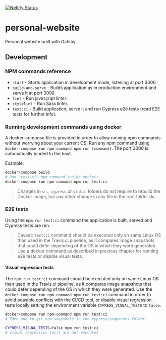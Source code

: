 [![Netlify Status](https://api.netlify.com/api/v1/badges/3f165d03-3a16-448c-b4f4-cdb01950c72c/deploy-status)](https://app.netlify.com/sites/javierbrea/deploys)

# personal-website

Personal website built with Gatsby

## Development

### NPM commands reference

* `start` - Starts application in development mode, listening at port 3000.
* `build-and-serve` - Builds application as in production environment and serve it at port 3000.
* `lint` - Run javascript linter.
* `stylelint` - Run Sass linter.
* `test:ci` - Build application, serve it and run Cypress e2e tests (read E2E tests for further info).

### Running development commands using docker

A docker-compose file is provided in order to allow running npm commands without worrying about your current OS. Run any npm command using `docker-compose run npm-command npm run [command]`. The port 3000 is automatically binded to the host.

Example:

``` bash
docker-compose build
# Run "test-ci" npm command inside docker:
docker-compose run npm-command npm run test:ci
```

> Changes in `src`, `cypress` or `static` folders do not require to rebuild the Docker image, but any other change in any file in the root folder do.

### E2E tests

Using the `npm run test:ci` command the application is built, served and Cypress tests are ran.

> Caveat: `test:ci` command should be executed only on same Linux OS than used in the Travis.ci pipeline, as it compares image snapshots that could defer depending of the OS in which they were generated. Use a docker command as described in previous chapter for running e2e tests or disable visual tests.

#### Visual regression tests

The `npm run test:ci` command should be executed only on same Linux OS than used in the Travis.ci pipeline, as it compares image snapshots that could defer depending of the OS in which they were generated. Use the `docker-compose run npm-command npm run test:ci` command in order to avoid possible conflicts with the CI/CD tool, or disable visual regression tests locally setting the environment variable `CYPRESS_VISUAL_TESTS` to `false`.

```bash
docker-compose run npm-command npm run test:ci
# Then add to git new snapshots in the cypress/snapshots folder
```

```bash
CYPRESS_VISUAL_TESTS=false npm run test:ci
# Visual regression tests are not executed
```


